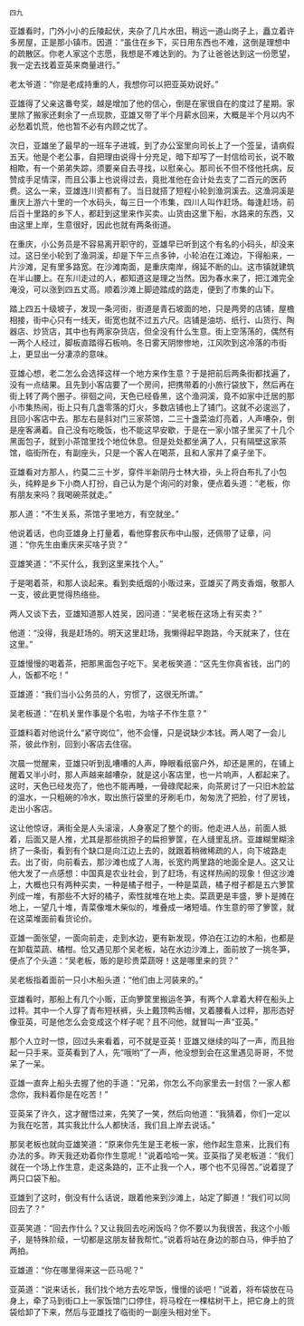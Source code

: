     四九 

   亚雄看时，门外小小的丘陵起伏，夹杂了几片水田，稍远一道山岗子上，矗立着许多房屋，正是那小镇市。因道：“虽住在乡下，买日用东西也不难，这倒是理想中的疏散区。你老人家这个志愿，我想是不难达到的。为了让爸爸达到这一份愿望，我一定去找着亚英来商量进行。”

   老太爷道：“你是老成持重的人，我想你可以把亚英劝说好。”

   亚雄得了父亲这番夸奖，越是增加了他的信心，倒是在家很自在的度过了星期。家里除了搬家还剩余了一点现款，亚雄又带了半个月薪水回来，大概是半个月以内不必愁着饥荒，他也暂不必有内顾之忧了。

   次日，亚雄坐了最早的一班车子进城，到了办公室里向司长上了一个签呈，请病假五天。他是个老公事，自把理由说得十分充足，暗下却写了一封信给司长，说不敢相欺，有一个弟弟失踪，须要亲自去寻找，以慰亲心。那司长不但不怪他托病，反赞成手足情深，而且公事上也说得过去，竟批准他在会计处去支了二百元的医药费。这么一来，亚雄连川资都有了。当日就搭了短程小轮到渔洞溪去。这渔洞溪是重庆上游六十里的一个水码头，每三日一个市集，四川人叫作赶场。每逢赶场，前后百十里路的乡下人，都赶到这里来作买卖。山货由这里下船，水路来的东西，又由这里上岸，生意很好，因此也就有两条街道。

   在重庆，小公务员是不容易离开职守的，亚雄早已听到这个有名的小码头，却没来过。这日坐小轮到了渔洞溪，却是下午三点多钟，小轮泊在江滩边，下得船来，一片沙滩，足有里多路宽。在沙滩南面，是重庆南岸，绵延不断的山。这市镇就建筑在半山腰上。在东川走过的人，都知道这是理之当然。因为春水来了，把江滩完全淹没，可以涨到四五丈高。顺着沙滩上脚迹踏成的路走，便到了市集的山下。

   踏上四五十级坡子，发现一条河街，街道是青石坡面的地，只是两旁的店铺，屋檐相接，街中心只有一线天，街宽也就不过五六尺。店铺是油坊、纸行、山货行、陶器店、炒货店，其中也有两家杂货店，但全没有什么生意。街上空荡荡的，偶然有一两个人经过，脚板直踏得石板响。冬日雾天阴惨惨地，江风吹到这冷落的市街上，更显出一分凄凉的意味。

   亚雄心想，老二怎么会选择这样一个地方来作生意？于是把前后两条街都找遍了，没有一点结果。且先到小客店要了一个房间，把携带着的小旅行袋放下，然后再在街上转了两个圈子。徘徊之间，天色已经昏黑，这个渔洞溪，竟不如家中迁居的那小市集热闹，街上只有几盏零落的灯火，多数店铺也上了铺门。这就不必逡巡了，且回小客店中去。那左右是斜对门三家茶馆，二三十盏菜油灯亮着，人声嘈杂，倒是座客满着。自己没有吃晚饭，也不能这早安歇，于是在一家小馆子里买了十几个黑面包子，就到小茶馆里找个地位休息。但是处处都坐满了人，只有隔壁这家茶馆，临街所在，有副座头，只是一个客人在喝茶，且和人家并了桌子坐下。

   亚雄看对方那人，约莫二三十岁，穿件半新阴丹士林大褂，头上将白布扎了小包头，纯粹是乡下小商人打扮，自己认为是个询问的对象，便点着头道：“老板，你有朋友来吗？我喝碗茶就走。”

   那人道：“不生关系，茶馆子里地方，有空就坐。”

   他说着话，也向亚雄身上打量着，看他穿套灰布中山服，还佩带了证章，问道：“你先生由重庆来买啥子货？”

   亚雄笑道：“不买什么，我到这里来找个人。”

   于是喝着茶，和那人谈起来。看到卖纸烟的小贩过来，亚雄买了两支香烟，敬那人一支，彼此更觉得热络些。

   两人又谈下去，亚雄知道那人姓吴，因问道：“吴老板在这场上有买卖？”

   他道：“没得，我是赶场的。明天这里赶场，我懒得起早跑路，今天就来了，住在这里。”

   亚雄慢慢的喝着茶，把那黑面包子吃下。吴老板笑道：“区先生你真省钱，出门的人，饭都不吃！”

   亚雄道：“我们当小公务员的人，穷惯了，这很无所谓。”

   吴老板道：“在机关里作事是个名啦，为啥子不作生意？”

   亚雄料着对他说什么“紧守岗位”，他不会懂，只是说缺少本钱。两人喝了一会儿茶，彼此作别，回到小客店去住宿。

   次晨一觉醒来，亚雄只听到乱嘈嘈的人声，睁眼看纸窗户外，却还是黑的，在铺上醒着又半小时，那人声越来越嘈杂，就是这小客店里，也一片响声，人都起来了。这时，天色已经发亮了，他也不能再睡，一骨碌爬起来，向茶房讨了一只旧木脸盆的温水，一只粗碗的冷水，取出旅行袋里的牙刷毛巾，匆匆洗了把脸，付了房钱，走出小客店。

   这让他惊讶，满街全是人头滚滚，人身塞足了整个的街。他走进人丛，前面人抵着，后面又是人推，尤其是那些挑担子的扁担箩筐，在人缝里乱挤。亚雄糊里糊涂挤了一条街，看到有个缺口是向江边上去的，就跟着稍微稀疏的人，向下坡路走去。出了街，向前看去，那沙滩也成了人海，长宽约两里路的地面全是人。这又让他大发了一点感想：中国真是农业社会，到了赶场，有这样热闹的现象！但这沙滩上，大概也只有两种买卖，一种是橘子柑子，一种是菜蔬，橘子柑子都是五六箩筐列成一堆，有那些不大好的橘子，索性就堆在地上卖。菜蔬更是丰盛，箩卜是摊在地上，一望几十堆，青菜像堆木柴似的，堆叠成一堵短墙。作生意的带了箩筐，就在这菜堆面前看货论价。

   亚雄一面张望，一面向前走，走到水边，更有新发现，停泊在江边的木船，也都是在卸载菜蔬、橘柑。恰又遇见那个吴老板，站在水边沙滩上，面前放了一挑冬笋，便点了个头道：“吴老板，贩的是珍贵菜蔬呀！这是哪里来的货？”

   吴老板指着面前一只小木船头道：“他们由上河装来的。”

   亚雄看时，那船上有几个小贩，正向箩筐里搬运冬笋，有两个人拿着大秤在船头上过秤。其中一个人穿了青布短袄裤，头上戴顶鸭舌帽，叉着腰看人过秤，那形态好像亚英，可是他怎么会变成这个样子呢？且不问他，就冒叫一声“亚英。”

   那个人立时一惊，回过头来看着，可不就是亚英！亚雄又继续的叫了一声，而且抬起一只手来。亚英看到了人，先“哦哟”了一声，他没想到会在这里遇见哥哥，不觉呆了一呆。

   亚雄一直奔上船头去握了他的手道：“兄弟，你怎么不向家里去一封信？一家人都念你，我料着你是在吃苦！”

   亚英呆了许久，这才醒悟过来，先笑了一笑，然后向他道：“我猜着，你们一定以为我在吃苦，其实我比什么人都快活，我们且上岸去说话。”

   那吴老板也就向亚雄笑道：“原来你先生是王老板一家，他作起生意来，比我们有办法的多。昨天我还劝着你作生意呢！”说着哈哈一笑。亚英指了吴老板道：“我们就在一个场上作生意，走这条路的，正不止我一个人，哪个也不见得苦。”说着提了两只口袋下船。

   亚雄到了这时，倒没有什么话说，跟着他来到沙滩上，站定了脚道！“我们可以同回去了？”

   亚英笑道：“回去作什么？又让我回去吃闲饭吗？你不要以为我很苦，我这个小贩子，是特殊阶级，一切都是这朋友替我帮忙。”说着将站在身边的那白马，伸手拍了两拍。

   亚雄道：“你在哪里得来这一匹马呢？”

   亚英道：“说来话长，我们找个地方去吃早饭，慢慢的谈吧！”说着，将布袋放在马身上，牵了马到街口上一家饭馆门口停住，将马栓在一棵枯树干上，把它身上的货袋给卸了下来，然后与亚雄找了临街的一副座头相对坐下。

